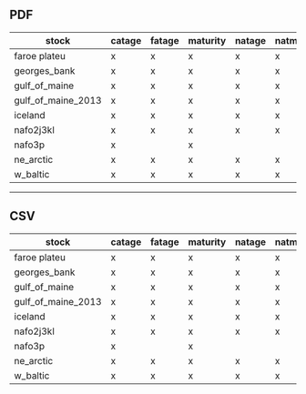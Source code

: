 ## PDF

stock              | catage | fatage | maturity | natage | natmort | wcatch | wstock
------------------ | ------ | ------ | -------- | ------ | ------- | ------ | ------
faroe plateu       | x      | x      | x        | x      | x       | x      | x
georges_bank       | x      | x      | x        | x      | x       | x      | x
gulf_of_maine      | x      | x      | x        | x      | x       | x      | x
gulf_of_maine_2013 | x      | x      | x        | x      | x       | x      | x
iceland            | x      | x      | x        | x      | x       | x      | x
nafo2j3kl          | x      | x      | x        | x      | x       | x      | x
nafo3p             | x      |        | x        |        |         | x      | x
ne_arctic          | x      | x      | x        | x      | x       | x      | x
w_baltic           | x      | x      | x        | x      | x       | x      | x

***

## CSV

stock              | catage | fatage | maturity | natage | natmort | wcatch | wstock
------------------ | ------ | ------ | -------- | ------ | ------- | ------ | ------
faroe plateu       | x      | x      | x        | x      | x       | x      | x
georges_bank       | x      | x      | x        | x      | x       | x      | x
gulf_of_maine      | x      | x      | x        | x      | x       | x      | x
gulf_of_maine_2013 | x      | x      | x        | x      | x       | x      | x
iceland            | x      | x      | x        | x      | x       | x      | x
nafo2j3kl          | x      | x      | x        | x      | x       | x      | x
nafo3p             | x      |        | x        |        |         | x      | x
ne_arctic          | x      | x      | x        | x      | x       | x      | x
w_baltic           | x      | x      | x        | x      | x       | x      | x
